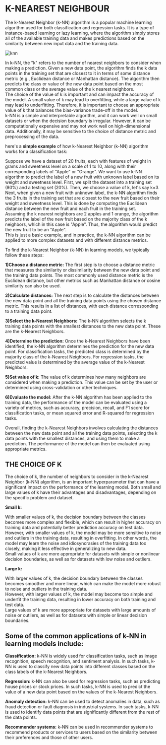 # K-NEAREST NEIGHBOUR  
The k-Nearest Neighbor (k-NN) algorithm is a popular machine learning algorithm used for both classification and regression tasks. It is a type of instance-based 
learning or lazy learning, where the algorithm simply stores all of the available training data and makes predictions based on the similarity between new input data and the training data.
 
![knn](http://res.cloudinary.com/dyd911kmh/image/upload/f_auto,q_auto:best/v1531424125/KNN_final1_ibdm8a.png)  

In k-NN, the "k" refers to the number of nearest neighbors to consider when making a prediction. Given a new data point, the algorithm finds the k data points in the 
training set that are closest to it in terms of some distance metric (e.g., Euclidean distance or Manhattan distance). The algorithm then predicts the class or value 
of the new data point based on the most common class or the average value of the k nearest neighbors.  
The choice of the value of k is important and can impact the accuracy of the model. A small value of k may lead to overfitting, while a large value of k may lead to 
underfitting. Therefore, it is important to choose an appropriate value of k that balances the bias-variance trade-off in the model.  
k-NN is a simple and interpretable algorithm, and it can work well on small datasets or when the decision boundary is irregular. However, it can be computationally 
expensive and may not work well on high-dimensional data. Additionally, it may be sensitive to the choice of distance metric and preprocessing of the data.  

here's a **simple example** of how k-Nearest Neighbor (k-NN) algorithm works for a classification task:  

Suppose we have a dataset of 20 fruits, each with features of weight in grams and sweetness level on a scale of 1 to 10, along with their corresponding labels of 
"Apple" or "Orange". We want to use k-NN algorithm to predict the label of a new fruit with unknown label based on its weight and sweetness level.
First, we split the dataset into a training set (80%) and a testing set (20%). Then, we choose a value of k, let's say k=3.  
Next, when given a new fruit with unknown label, the k-NN algorithm finds the 3 fruits in the training set that are closest to the new fruit based on their weight and 
sweetness level. This is done by computing the Euclidean distance between the new fruit and each fruit in the training set.  
Assuming the k nearest neighbors are 2 apples and 1 orange, the algorithm predicts the label of the new fruit based on the majority class of the k neighbors, which in 
this case is "Apple". Thus, the algorithm would predict the new fruit to be an "Apple".  
This is just a basic example, and in practice, the k-NN algorithm can be applied to more complex datasets and with different distance metrics.  

To find the k-Nearest Neighbor (k-NN) in learning models, we typically follow these steps:  

**1)Choose a distance metric:** The first step is to choose a distance metric that measures the similarity or dissimilarity between the new data point and the training data points. The most commonly used distance metric is the Euclidean distance, but other metrics such as Manhattan distance or cosine similarity can also be used.

**2)Calculate distances:** The next step is to calculate the distances between the new data point and all the training data points using the chosen distance metric. This results in a list of distances, with each distance corresponding to a training data point.

**3)Select the k-Nearest Neighbors:** The k-NN algorithm selects the k training data points with the smallest distances to the new data point. These are the k-Nearest Neighbors.

**4)Determine the prediction:** Once the k-Nearest Neighbors have been identified, the k-NN algorithm determines the prediction for the new data point. For classification tasks, the predicted class is determined by the majority class of the k-Nearest Neighbors. For regression tasks, the predicted value is determined by the average value of the k-Nearest Neighbors.

**5)Set value of k:** The value of k determines how many neighbors are considered when making a prediction. This value can be set by the user or determined using cross-validation or other techniques.

**6)Evaluate the model:** After the k-NN algorithm has been applied to the training data, the performance of the model can be evaluated using a variety of metrics, such as accuracy, precision, recall, and F1 score for classification tasks, or mean squared error and R-squared for regression tasks.

Overall, finding the k-Nearest Neighbors involves calculating the distances between the new data point and all the training data points, selecting the k data points with the smallest distances, and using them to make a prediction. The performance of the model can then be evaluated using appropriate metrics. 

## THE CHOICE OF K
The choice of k, the number of neighbors to consider in the k-Nearest Neighbor (k-NN) algorithm, is an important hyperparameter that can have a significant impact on the performance of the learning model. Both small and large values of k have their advantages and disadvantages, depending on the specific problem and dataset.  

**Small k:**  

With smaller values of k, the decision boundary between the classes becomes more complex and flexible, which can result in higher accuracy on training data and potentially better prediction accuracy on test data.  
However, with smaller values of k, the model may be more sensitive to noise and outliers in the training data, resulting in overfitting. In other words, the model may learn the noise and idiosyncrasies of the training data too closely, making it less effective in generalizing to new data.  
Small values of k are more appropriate for datasets with simple or nonlinear decision boundaries, as well as for datasets with low noise and outliers.  

**Large k:**  

With larger values of k, the decision boundary between the classes becomes smoother and more linear, which can make the model more robust to noise and outliers in the training data.  
However, with larger values of k, the model may become too simple and underfit the training data, resulting in lower accuracy on both training and test data.  
Large values of k are more appropriate for datasets with large amounts of noise or outliers, as well as for datasets with simple or linear decision boundaries.  

##  Some of the common applications of k-NN in learning models include:

**Classification:** k-NN is widely used for classification tasks, such as image recognition, speech recognition, and sentiment analysis. In such tasks, k-NN is used to classify new data points into different classes based on the class labels of the k-Nearest Neighbors.  

**Regression:** k-NN can also be used for regression tasks, such as predicting house prices or stock prices. In such tasks, k-NN is used to predict the value of a new data point based on the values of the k-Nearest Neighbors.  

**Anomaly detection:** k-NN can be used to detect anomalies in data, such as fraud detection or fault diagnosis in industrial systems. In such tasks, k-NN is used to identify data points that are significantly different from the rest of the data points.  

**Recommender systems:** k-NN can be used in recommender systems to recommend products or services to users based on the similarity between their preferences and those of other users.  
